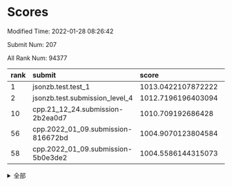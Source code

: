 # Scores

Modified Time: 2022-01-28 08:26:42

Submit Num: 207

All Rank Num: 94377

| rank |               submit               |       score        |       sigma        | pk_num |
| :--- | :--------------------------------- | :----------------- | :----------------- | :----- |
| 1    | jsonzb.test.test_1                 | 1013.0422107872222 | 0.8177387078871742 | 1824   |
| 2    | jsonzb.test.submission_level_4     | 1012.7196196403094 | 0.7848918479869005 | 1826   |
| 10   | cpp.21_12_24.submission-2b2ea0d7   | 1010.709192686428  | 0.7693911929001295 | 1819   |
| 56   | cpp.2022_01_09.submission-816672bd | 1004.9070123804584 | 0.7155442321480112 | 1821   |
| 58   | cpp.2022_01_09.submission-5b0e3de2 | 1004.5586144315073 | 0.7176307499113818 | 1824   |


<details>
<summary>全部</summary>

| rank |                 submit                 |       score        |       sigma        | pk_num |
| :--- | :------------------------------------- | :----------------- | :----------------- | :----- |
| 1    | jsonzb.test.test_1                     | 1013.0422107872222 | 0.8177387078871742 | 1824   |
| 2    | jsonzb.test.submission_level_4         | 1012.7196196403094 | 0.7848918479869005 | 1826   |
| 3    | gobigger.level_3.submission_level_3_9  | 1011.7953453559664 | 0.7912900312181161 | 1822   |
| 4    | gobigger.level_3.submission_level_3_5  | 1011.5629541887998 | 0.787519155702768  | 1818   |
| 5    | gobigger.level_3.submission_level_3_34 | 1011.3220681649741 | 0.7729022867471266 | 1820   |
| 6    | gobigger.level_3.submission_level_3_29 | 1011.2275879814586 | 0.7685850838822749 | 1819   |
| 7    | gobigger.level_3.submission_level_3_8  | 1011.1708499030137 | 0.7797701833062713 | 1825   |
| 8    | gobigger.level_3.submission_level_3_38 | 1011.0160578085714 | 0.7844311471683914 | 1826   |
| 9    | gobigger.level_3.submission_level_3_27 | 1010.7443231961023 | 0.7611765765963143 | 1829   |
| 10   | cpp.21_12_24.submission-2b2ea0d7       | 1010.709192686428  | 0.7693911929001295 | 1819   |
| 11   | gobigger.level_3.submission_level_3_6  | 1010.5164528718301 | 0.7418154945355904 | 1825   |
| 12   | gobigger.level_3.submission_level_3_11 | 1010.4964130909229 | 0.7521954549637262 | 1823   |
| 13   | gobigger.level_3.submission_level_3_39 | 1010.4906952610005 | 0.7516341400443713 | 1820   |
| 14   | gobigger.level_3.submission_level_3_3  | 1010.4606061746525 | 0.7733677734615402 | 1823   |
| 15   | gobigger.level_3.submission_level_3_21 | 1010.4319824436236 | 0.769701702526159  | 1821   |
| 16   | gobigger.level_3.submission_level_3_12 | 1010.3559947772902 | 0.7618411935402115 | 1826   |
| 17   | gobigger.level_3.submission_level_3_31 | 1010.355973119711  | 0.7546079403738949 | 1824   |
| 18   | gobigger.level_3.submission_level_3_46 | 1010.3151348040592 | 0.759584152056791  | 1826   |
| 19   | gobigger.level_3.submission_level_3_13 | 1010.2002559585454 | 0.7713947322431578 | 1825   |
| 20   | gobigger.level_3.submission_level_3_23 | 1010.1962505365102 | 0.7610152615314978 | 1826   |
| 21   | gobigger.level_3.submission_level_3_26 | 1010.1195712721765 | 0.7719243414250733 | 1826   |
| 22   | gobigger.level_3.submission_level_3_47 | 1010.0126116452631 | 0.758224071032011  | 1823   |
| 23   | gobigger.level_3.submission_level_3_22 | 1009.9587650978838 | 0.7518704915386416 | 1827   |
| 24   | gobigger.level_3.submission_level_3_18 | 1009.8955264515807 | 0.7624359862188532 | 1826   |
| 25   | gobigger.level_3.submission_level_3_4  | 1009.8290029143851 | 0.7684296580741634 | 1824   |
| 26   | gobigger.level_3.submission_level_3_44 | 1009.8289529269275 | 0.7542975756875575 | 1821   |
| 27   | gobigger.level_3.submission_level_3_17 | 1009.8081647886671 | 0.7521141260739799 | 1823   |
| 28   | gobigger.level_3.submission_level_3_16 | 1009.7828439775357 | 0.7526730177774146 | 1828   |
| 29   | gobigger.level_3.submission_level_3_45 | 1009.7395936563786 | 0.767888641813043  | 1821   |
| 30   | gobigger.level_3.submission_level_3_19 | 1009.6027365584264 | 0.7585108104477662 | 1821   |
| 31   | gobigger.level_3.submission_level_3_25 | 1009.5709965221399 | 0.7397839039361898 | 1823   |
| 32   | gobigger.level_3.submission_level_3_2  | 1009.5487855498587 | 0.7671654291269431 | 1822   |
| 33   | gobigger.level_3.submission_level_3_36 | 1009.5333191980718 | 0.7465014705356963 | 1824   |
| 34   | gobigger.level_3.submission_level_3_14 | 1009.4876361811134 | 0.7418706255862444 | 1824   |
| 35   | gobigger.level_3.submission_level_3_20 | 1009.4566448840222 | 0.738607000742277  | 1830   |
| 36   | gobigger.level_3.submission_level_3_43 | 1009.4550573995268 | 0.7649050223255099 | 1826   |
| 37   | gobigger.level_3.submission_level_3_32 | 1009.358351274094  | 0.7639161006998946 | 1823   |
| 38   | gobigger.level_3.submission_level_3_15 | 1009.3444814477679 | 0.7576345903751935 | 1825   |
| 39   | gobigger.level_3.submission_level_3_0  | 1009.3049188340473 | 0.7742583787075669 | 1824   |
| 40   | gobigger.level_3.submission_level_3_41 | 1009.2869046165446 | 0.7612881172331608 | 1825   |
| 41   | gobigger.level_3.submission_level_3_24 | 1009.2466991535202 | 0.7522504280032006 | 1829   |
| 42   | gobigger.level_3.submission_level_3_33 | 1009.2433522461793 | 0.7455190538350246 | 1826   |
| 43   | gobigger.level_3.submission_level_3_37 | 1009.234861182968  | 0.7765489012775879 | 1820   |
| 44   | gobigger.level_3.submission_level_3_40 | 1009.1659125908022 | 0.7529275811393867 | 1830   |
| 45   | gobigger.level_3.submission_level_3_30 | 1009.1485867881975 | 0.7512079450823653 | 1821   |
| 46   | gobigger.level_3.submission_level_3_1  | 1009.1307445358755 | 0.755758600050325  | 1824   |
| 47   | gobigger.level_3.submission_level_3_10 | 1009.0986505177871 | 0.736345494480617  | 1824   |
| 48   | gobigger.level_3.submission_level_3_48 | 1008.9367332703905 | 0.7555483477608413 | 1821   |
| 49   | gobigger.level_3.submission_level_3_28 | 1008.8817769546172 | 0.7521220771834125 | 1829   |
| 50   | gobigger.level_3.submission_level_3_49 | 1008.8293353826692 | 0.7429003414886046 | 1828   |
| 51   | gobigger.level_3.submission_level_3_35 | 1008.6184452736612 | 0.7531567148586392 | 1821   |
| 52   | gobigger.level_3.submission_level_3_42 | 1008.4541452862741 | 0.769783140740488  | 1816   |
| 53   | gobigger.level_3.submission_level_3_7  | 1007.8815397762106 | 0.733266186193236  | 1825   |
| 54   | gobigger.level_1.submission_level_1_32 | 1005.2395483787864 | 0.7170808653099197 | 1822   |
| 55   | gobigger.level_1.submission_level_1_41 | 1005.2195541404074 | 0.7183686472886527 | 1822   |
| 56   | cpp.2022_01_09.submission-816672bd     | 1004.9070123804584 | 0.7155442321480112 | 1821   |
| 57   | gobigger.level_1.submission_level_1_0  | 1004.7765007988679 | 0.7206530402636249 | 1825   |
| 58   | cpp.2022_01_09.submission-5b0e3de2     | 1004.5586144315073 | 0.7176307499113818 | 1824   |
| 59   | gobigger.level_1.submission_level_1_39 | 1004.4560824842466 | 0.7198065056248634 | 1823   |
| 60   | gobigger.level_1.submission_level_1_33 | 1004.3775174845283 | 0.7157383478547719 | 1817   |
| 61   | gobigger.level_1.submission_level_1_44 | 1004.1746090100125 | 0.719621506112422  | 1826   |
| 62   | gobigger.level_1.submission_level_1_18 | 1004.1075309407657 | 0.7206104678956479 | 1822   |
| 63   | gobigger.level_1.submission_level_1_46 | 1003.9731543242673 | 0.7239654508174577 | 1817   |
| 64   | gobigger.level_1.submission_level_1_5  | 1003.8772467130773 | 0.7257379739566598 | 1824   |
| 65   | gobigger.level_1.submission_level_1_45 | 1003.7728464506907 | 0.7249811841805599 | 1824   |
| 66   | gobigger.level_1.submission_level_1_21 | 1003.7396395472795 | 0.7324748135483755 | 1825   |
| 67   | gobigger.level_1.submission_level_1_48 | 1003.6849070409858 | 0.7196147366655725 | 1821   |
| 68   | gobigger.level_1.submission_level_1_28 | 1003.6617787303596 | 0.699297950234503  | 1824   |
| 69   | gobigger.level_1.submission_level_1_23 | 1003.6500552014857 | 0.7291215263827656 | 1824   |
| 70   | gobigger.level_1.submission_level_1_17 | 1003.549103231318  | 0.7046455063181053 | 1819   |
| 71   | gobigger.level_1.submission_level_1_22 | 1003.4698773519444 | 0.7130963169853213 | 1827   |
| 72   | gobigger.level_1.submission_level_1_4  | 1003.4558802362792 | 0.7161545508912147 | 1823   |
| 73   | gobigger.level_1.submission_level_1_47 | 1003.4284123957232 | 0.7137364090321885 | 1825   |
| 74   | gobigger.level_1.submission_level_1_7  | 1003.3679932183638 | 0.7165140218131348 | 1824   |
| 75   | gobigger.level_1.submission_level_1_1  | 1003.3550350079576 | 0.7084014750542195 | 1825   |
| 76   | gobigger.level_1.submission_level_1_19 | 1003.3374050185464 | 0.7026625907533209 | 1824   |
| 77   | gobigger.level_1.submission_level_1_3  | 1003.294103222135  | 0.7194946873337232 | 1827   |
| 78   | gobigger.level_1.submission_level_1_30 | 1003.2873886103656 | 0.7176121186458385 | 1827   |
| 79   | gobigger.level_1.submission_level_1_6  | 1003.2686524051115 | 0.7228733537007603 | 1821   |
| 80   | gobigger.level_1.submission_level_1_20 | 1003.2567830096692 | 0.7139441315993365 | 1820   |
| 81   | gobigger.level_1.submission_level_1_16 | 1003.2468256160395 | 0.7236051451267158 | 1825   |
| 82   | gobigger.level_1.submission_level_1_36 | 1003.1957377451422 | 0.713633669365498  | 1821   |
| 83   | gobigger.level_1.submission_level_1_49 | 1003.1581259054292 | 0.718323835058471  | 1829   |
| 84   | gobigger.level_1.submission_level_1_2  | 1003.1300870415794 | 0.7205182618475409 | 1820   |
| 85   | gobigger.level_1.submission_level_1_11 | 1003.0814757793    | 0.7237371350319821 | 1821   |
| 86   | gobigger.level_1.submission_level_1_25 | 1003.0180302009466 | 0.7147939205879276 | 1829   |
| 87   | gobigger.level_1.submission_level_1_31 | 1002.9647033595248 | 0.7188637273745788 | 1819   |
| 88   | gobigger.level_1.submission_level_1_27 | 1002.9286168172074 | 0.7051260923741222 | 1824   |
| 89   | gobigger.level_1.submission_level_1_8  | 1002.8221487210142 | 0.7261393796704463 | 1825   |
| 90   | gobigger.level_1.submission_level_1_26 | 1002.819916102224  | 0.7165701452293333 | 1826   |
| 91   | gobigger.level_1.submission_level_1_40 | 1002.8172891974459 | 0.7126186722210855 | 1822   |
| 92   | gobigger.level_1.submission_level_1_34 | 1002.7993705977269 | 0.7133157081730066 | 1822   |
| 93   | gobigger.level_1.submission_level_1_10 | 1002.7797393552403 | 0.7248894202437103 | 1819   |
| 94   | gobigger.level_1.submission_level_1_9  | 1002.7165017211784 | 0.7102662816915298 | 1822   |
| 95   | gobigger.level_1.submission_level_1_13 | 1002.6688280045219 | 0.7201328347173748 | 1823   |
| 96   | gobigger.level_1.submission_level_1_42 | 1002.6349605420615 | 0.7180548166071478 | 1826   |
| 97   | gobigger.level_1.submission_level_1_38 | 1002.5898211608486 | 0.7111969229192905 | 1822   |
| 98   | gobigger.level_1.submission_level_1_29 | 1002.3682757790958 | 0.7163290904554761 | 1827   |
| 99   | gobigger.level_1.submission_level_1_12 | 1002.3555035468297 | 0.7182049702873146 | 1826   |
| 100  | gobigger.level_1.submission_level_1_43 | 1002.3474965396076 | 0.7159029102121468 | 1823   |
| 101  | gobigger.level_1.submission_level_1_24 | 1002.325984495676  | 0.7080166823718026 | 1825   |
| 102  | gobigger.level_1.submission_level_1_14 | 1002.1096369714975 | 0.7136970629144269 | 1829   |
| 103  | gobigger.level_1.submission_level_1_35 | 1002.0778079961285 | 0.7179749202722392 | 1826   |
| 104  | gobigger.level_1.submission_level_1_15 | 1002.0089375120788 | 0.714368726635249  | 1825   |
| 105  | gobigger.level_1.submission_level_1_37 | 1001.4629542157106 | 0.7226020924564743 | 1823   |
| 106  | gobigger.random.submission_random_48   | 997.2008926057538  | 0.7082993557380648 | 1824   |
| 107  | gobigger.random.submission_random_26   | 997.1396518587832  | 0.7137068637965341 | 1820   |
| 108  | gobigger.random.submission_random_29   | 997.0406068939791  | 0.6972417250144743 | 1821   |
| 109  | gobigger.random.submission_random_39   | 997.0203004115409  | 0.7127292027685916 | 1824   |
| 110  | gobigger.random.submission_random_30   | 996.9728281649369  | 0.7126536960771085 | 1829   |
| 111  | gobigger.random.submission_random_46   | 996.8993030125617  | 0.7145921918025261 | 1821   |
| 112  | gobigger.random.submission_random_18   | 996.8904894237791  | 0.7098224250727574 | 1824   |
| 113  | gobigger.random.submission_random_16   | 996.8513560994155  | 0.7192490979555224 | 1821   |
| 114  | gobigger.random.submission_random_6    | 996.830186882537   | 0.7040845736885397 | 1820   |
| 115  | gobigger.random.submission_random_23   | 996.8123289459994  | 0.7252045099125441 | 1824   |
| 116  | gobigger.random.submission_random_44   | 996.780090010967   | 0.6974492671139251 | 1822   |
| 117  | gobigger.random.submission_random_14   | 996.4947417048467  | 0.7026231695176722 | 1826   |
| 118  | gobigger.random.submission_random_28   | 996.4921441307777  | 0.7087075593005235 | 1828   |
| 119  | gobigger.random.submission_random_9    | 996.4665076356389  | 0.7140040710184778 | 1824   |
| 120  | gobigger.random.submission_random_35   | 996.4647477504861  | 0.708585083644651  | 1824   |
| 121  | gobigger.random.submission_random_37   | 996.3591104570652  | 0.7219012133375362 | 1823   |
| 122  | gobigger.random.submission_random_41   | 996.2843604778851  | 0.7149535121520885 | 1826   |
| 123  | gobigger.random.submission_random_38   | 996.2233964817674  | 0.6980741849966356 | 1827   |
| 124  | gobigger.random.submission_random_19   | 996.2050692396937  | 0.7002572622578581 | 1819   |
| 125  | gobigger.random.submission_random_11   | 996.1955767531801  | 0.7022345057092519 | 1819   |
| 126  | gobigger.random.submission_random_33   | 996.0886268739243  | 0.7058392461487858 | 1823   |
| 127  | gobigger.random.submission_random_47   | 996.0186507244692  | 0.7117692737567215 | 1821   |
| 128  | gobigger.random.submission_random_8    | 995.9574657474376  | 0.7100703890316656 | 1820   |
| 129  | gobigger.random.submission_random_22   | 995.8975014301768  | 0.7035983075845641 | 1826   |
| 130  | gobigger.random.submission_random_12   | 995.8689565272218  | 0.6891598544793768 | 1824   |
| 131  | gobigger.random.submission_random_32   | 995.8641099164668  | 0.7107665047156032 | 1823   |
| 132  | gobigger.random.submission_random_49   | 995.8392071341851  | 0.7088158618908227 | 1821   |
| 133  | gobigger.random.submission_random_45   | 995.7530827235503  | 0.7098756861799986 | 1828   |
| 134  | gobigger.random.submission_random_21   | 995.7173886599297  | 0.7030681196386319 | 1829   |
| 135  | gobigger.random.submission_random_40   | 995.7084244937855  | 0.7102450261694457 | 1827   |
| 136  | gobigger.random.submission_random_10   | 995.6821571080241  | 0.7061084859629246 | 1824   |
| 137  | gobigger.random.submission_random_2    | 995.6809127239736  | 0.7136527609672114 | 1824   |
| 138  | gobigger.random.submission_random_0    | 995.6682976035511  | 0.7133682970408973 | 1822   |
| 139  | gobigger.random.submission_random_43   | 995.5654913398768  | 0.7154256004277145 | 1825   |
| 140  | gobigger.random.submission_random_24   | 995.5357543179853  | 0.72008089786997   | 1821   |
| 141  | gobigger.random.submission_random_4    | 995.5321274294238  | 0.7045437881723823 | 1829   |
| 142  | gobigger.random.submission_random_36   | 995.4514837159302  | 0.7135657526640664 | 1824   |
| 143  | gobigger.random.submission_random_7    | 995.4251855368235  | 0.7135317575047415 | 1828   |
| 144  | gobigger.random.submission_random_27   | 995.4192014731174  | 0.7051342745731458 | 1822   |
| 145  | gobigger.random.submission_random_5    | 995.3911261616944  | 0.7119634989187783 | 1824   |
| 146  | gobigger.random.submission_random_13   | 995.3888365522147  | 0.6835915584059891 | 1826   |
| 147  | gobigger.random.submission_random_17   | 995.305635979245   | 0.7181181723296467 | 1825   |
| 148  | gobigger.random.submission_random_34   | 995.2683047140326  | 0.7087603979804938 | 1822   |
| 149  | gobigger.random.submission_random_1    | 995.1447953746037  | 0.7015611969367382 | 1825   |
| 150  | gobigger.random.submission_random_3    | 995.1335564091412  | 0.7164344090654794 | 1822   |
| 151  | gobigger.random.submission_random_25   | 995.0499776511531  | 0.7102899333908091 | 1825   |
| 152  | gobigger.random.submission_random_15   | 994.8665375050724  | 0.725122221266648  | 1823   |
| 153  | gobigger.level_2.submission_level_2_26 | 994.4420680223561  | 0.7414213893330643 | 1825   |
| 154  | gobigger.random.submission_random_31   | 994.3899697933581  | 0.7182405689092465 | 1826   |
| 155  | gobigger.random.submission_random_20   | 994.3235420100729  | 0.7029526762799366 | 1825   |
| 156  | gobigger.level_2.submission_level_2_17 | 994.1916407368534  | 0.7378163310234098 | 1826   |
| 157  | gobigger.random.submission_random_42   | 993.9994692110167  | 0.7147588963745121 | 1829   |
| 158  | gobigger.level_2.submission_level_2_36 | 993.7463307618328  | 0.7474043404547488 | 1821   |
| 159  | gobigger.level_2.submission_level_2_34 | 993.5359425007865  | 0.7476107950080277 | 1826   |
| 160  | gobigger.level_2.submission_level_2_22 | 993.4172135497128  | 0.734311139323986  | 1825   |
| 161  | gobigger.level_2.submission_level_2_48 | 993.3208864469626  | 0.7340851131594    | 1821   |
| 162  | gobigger.level_2.submission_level_2_18 | 993.2499018717268  | 0.743111079392256  | 1826   |
| 163  | gobigger.level_2.submission_level_2_32 | 993.1985784763783  | 0.7362665967281374 | 1827   |
| 164  | gobigger.level_2.submission_level_2_27 | 993.1243472190539  | 0.7424654973513725 | 1822   |
| 165  | gobigger.level_2.submission_level_2_10 | 993.041728658484   | 0.733287108428454  | 1825   |
| 166  | gobigger.level_2.submission_level_2_21 | 993.0184106341771  | 0.7494756492960671 | 1822   |
| 167  | gobigger.level_2.submission_level_2_9  | 992.7554037945918  | 0.7278568807773235 | 1829   |
| 168  | gobigger.level_2.submission_level_2_8  | 992.7315043573702  | 0.7390607105681435 | 1827   |
| 169  | gobigger.level_2.submission_level_2_3  | 992.6164210333201  | 0.7407237962129045 | 1824   |
| 170  | gobigger.level_2.submission_level_2_30 | 992.6024831329894  | 0.7531430284797126 | 1823   |
| 171  | gobigger.level_2.submission_level_2_49 | 992.5619955842922  | 0.7210948153863435 | 1816   |
| 172  | gobigger.level_2.submission_level_2_24 | 992.5312658546235  | 0.7425462574047165 | 1823   |
| 173  | gobigger.level_2.submission_level_2_19 | 992.4483900756587  | 0.7510745778303904 | 1827   |
| 174  | gobigger.level_2.submission_level_2_40 | 992.4108964081936  | 0.7370101959067044 | 1820   |
| 175  | gobigger.level_2.submission_level_2_14 | 992.3156987478231  | 0.7489983030608385 | 1822   |
| 176  | gobigger.level_2.submission_level_2_31 | 992.2949654660529  | 0.7445629660343797 | 1824   |
| 177  | gobigger.level_2.submission_level_2_46 | 992.2750308478498  | 0.7601468166947586 | 1823   |
| 178  | gobigger.level_2.submission_level_2_38 | 992.2277309385603  | 0.7336320138189333 | 1824   |
| 179  | gobigger.level_2.submission_level_2_0  | 992.2135214007609  | 0.7410893110168989 | 1826   |
| 180  | gobigger.level_2.submission_level_2_29 | 992.203864040593   | 0.7350198362896758 | 1826   |
| 181  | gobigger.level_2.submission_level_2_23 | 992.1616369115006  | 0.7346604099494383 | 1824   |
| 182  | gobigger.level_2.submission_level_2_25 | 992.1103499911343  | 0.7439296913368081 | 1823   |
| 183  | gobigger.level_2.submission_level_2_4  | 992.0725903906236  | 0.7612261381110373 | 1825   |
| 184  | gobigger.level_2.submission_level_2_41 | 991.9521103956465  | 0.7504766388397212 | 1821   |
| 185  | gobigger.level_2.submission_level_2_39 | 991.9224181480698  | 0.7390053631358172 | 1824   |
| 186  | gobigger.level_2.submission_level_2_42 | 991.7524627479877  | 0.7384550114489185 | 1819   |
| 187  | gobigger.level_2.submission_level_2_6  | 991.6378263210023  | 0.7537451872816885 | 1817   |
| 188  | gobigger.level_2.submission_level_2_33 | 991.5413759457202  | 0.7578737074868086 | 1822   |
| 189  | gobigger.level_2.submission_level_2_45 | 991.5186026596566  | 0.7478051460994227 | 1823   |
| 190  | gobigger.level_2.submission_level_2_7  | 991.466857559715   | 0.7507406174649206 | 1826   |
| 191  | gobigger.level_2.submission_level_2_2  | 991.4170719206978  | 0.7409177559434871 | 1824   |
| 192  | gobigger.level_2.submission_level_2_16 | 991.3832297580237  | 0.7787831684885728 | 1827   |
| 193  | gobigger.level_2.submission_level_2_43 | 991.3456173277712  | 0.7489257978316827 | 1824   |
| 194  | gobigger.level_2.submission_level_2_13 | 991.30765290564    | 0.7670404214470747 | 1825   |
| 195  | gobigger.level_2.submission_level_2_1  | 991.2932070332017  | 0.7628784800327802 | 1822   |
| 196  | gobigger.level_2.submission_level_2_37 | 991.1542288999746  | 0.7527167987954647 | 1826   |
| 197  | gobigger.level_2.submission_level_2_20 | 991.1268929948801  | 0.7733086612423677 | 1826   |
| 198  | gobigger.level_2.submission_level_2_28 | 991.0319786874812  | 0.7494870563277098 | 1825   |
| 199  | gobigger.level_2.submission_level_2_35 | 990.9989062683916  | 0.755656025272098  | 1827   |
| 200  | gobigger.level_2.submission_level_2_12 | 990.9790494911878  | 0.7568729841599717 | 1823   |
| 201  | gobigger.level_2.submission_level_2_11 | 990.8995916133492  | 0.7455559749230343 | 1822   |
| 202  | gobigger.level_2.submission_level_2_47 | 990.8789646359791  | 0.7479290177994823 | 1821   |
| 203  | gobigger.level_2.submission_level_2_15 | 990.6250219454882  | 0.7622692792660668 | 1818   |
| 204  | gobigger.level_2.submission_level_2_44 | 990.1365029726579  | 0.7614372937970849 | 1825   |
| 205  | gobigger.level_2.submission_level_2_5  | 989.7299078806454  | 0.7804404849374876 | 1820   |
| 206  | gobigger.none.submission_none_1        | 978.2692785003212  | 1.2377455795620862 | 1822   |
| 207  | gobigger.none.submission_none_0        | 976.4740349930402  | 1.3542083293996103 | 1822   |

</details>